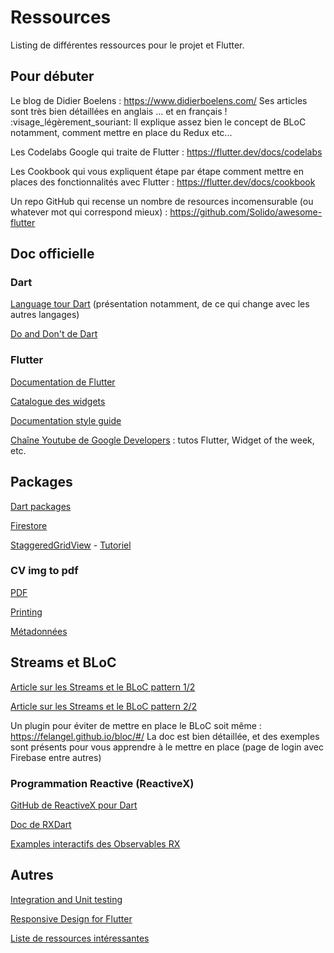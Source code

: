 # Ressources

Listing de différentes ressources pour le projet et Flutter.

## Pour débuter

Le blog de Didier Boelens : https://www.didierboelens.com/
Ses articles sont très bien détaillées en anglais ... et en français ! :visage_légèrement_souriant:
Il explique assez bien le concept de BLoC notamment, comment mettre en place du Redux etc...

Les Codelabs Google qui traite de Flutter : https://flutter.dev/docs/codelabs

Les Cookbook qui vous expliquent étape par étape comment mettre en places des fonctionnalités avec Flutter : https://flutter.dev/docs/cookbook

Un repo GitHub qui recense un nombre de resources incomensurable (ou whatever mot qui correspond mieux) : https://github.com/Solido/awesome-flutter

## Doc officielle
### Dart

[Language tour Dart](https://www.dartlang.org/guides/language/language-tour) (présentation notamment, de ce qui change avec les autres langages)

[Do and Don't de Dart](https://www.dartlang.org/guides/language/effective-dart)

### Flutter

[Documentation de Flutter](https://flutter.dev/docs)

[Catalogue des widgets](https://flutter.dev/docs/reference/widgets)

[Documentation style guide](https://github.com/flutter/flutter/wiki/Style-guide-for-Flutter-repo#use-code-code-for-public-quality-private-documentation)


[Chaîne Youtube de Google Developers](https://www.youtube.com/user/GoogleDevelopers/) : tutos Flutter, Widget of the week, etc.

## Packages
[Dart packages](https://pub.dev/)

[Firestore](https://pub.dartlang.org/packages/cloud_firestore)

[StaggeredGridView](https://pub.dartlang.org/packages/flutter_staggered_grid_view) - [Tutoriel](https://medium.com/@lets4r/flutorial-create-a-staggered-gridview-9c881a9b0b98)

### CV img to pdf

[PDF](https://pub.dev/packages/pdf)

[Printing](https://pub.dev/packages/printing)

[Métadonnées](https://firebase.google.com/docs/storage/android/file-metadata)

## Streams et BLoC

[Article sur les Streams et le BLoC pattern 1/2](https://www.didierboelens.com/fr/2018/08/reactive-programming---streams---bloc/)

[Article sur les Streams et le BLoC pattern 2/2](https://www.didierboelens.com/fr/2018/12/reactive-programming---streams---bloc---cas-practiques-dutilisation/)

Un plugin pour éviter de mettre en place le BLoC soit même : https://felangel.github.io/bloc/#/
La doc est bien détaillée, et des exemples sont présents pour vous apprendre à le mettre en place (page de login avec Firebase entre autres)

### Programmation Reactive (ReactiveX)

[GitHub de ReactiveX pour Dart](https://github.com/ReactiveX/rxdart)

[Doc de RXDart](https://pub.dartlang.org/documentation/rxdart/latest/rx/rx-library.html)

[Examples interactifs des Observables RX](https://rxmarbles.com)

## Autres
[Integration and Unit testing](https://blog.usejournal.com/integration-and-unit-testing-in-flutter-f08e4bd961d5)

[Responsive Design for Flutter](https://www.raywenderlich.com/4324124-responsive-design-for-flutter-getting-started)

[Liste de ressources intéressantes](https://github.com/Solido/awesome-flutter)
